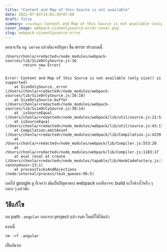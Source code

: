 ```yaml
---
title: "Content and Map of this Source is not available"
date: 2022-07-01T14:01:34+07:00
draft: false
summary: การแก้ปัญหา Content and Map of this Source is not available (only size() is supported) บน Angular
cover_image: webpack-sizeonlysource-error-cover.png
slug: webpack-sizeonlysource-error
---
```


ตอนจะรัน `ng serve` แล้วดันเจอปัญหา ขึ้น error ประมาณนี้

```shell
/Users/chonla/<redacted>/node_modules/webpack-sources/lib/SizeOnlySource.js:16
		return new Error(
		       ^

Error: Content and Map of this Source is not available (only size() is supported)
    at SizeOnlySource._error (/Users/chonla/<redacted>/node_modules/webpack-sources/lib/SizeOnlySource.js:16:10)
    at SizeOnlySource.buffer (/Users/chonla/<redacted>/node_modules/webpack-sources/lib/SizeOnlySource.js:30:14)
    at _isSourceEqual (/Users/chonla/<redacted>/node_modules/webpack/lib/util/source.js:21:51)
    at isSourceEqual (/Users/chonla/<redacted>/node_modules/webpack/lib/util/source.js:43:17)
    at Compilation.emitAsset (/Users/chonla/<redacted>/node_modules/webpack/lib/Compilation.js:4239:9)
    at /Users/chonla/<redacted>/node_modules/webpack/lib/Compiler.js:553:28
    at /Users/chonla/<redacted>/node_modules/webpack/lib/Compiler.js:1183:17
    at eval (eval at create (/Users/chonla/<redacted>/node_modules/tapable/lib/HookCodeFactory.js:33:10), <anonymous>:13:1)
    at processTicksAndRejections (node:internal/process/task_queues:96:5)
```

เลยไป google ดู ก็เจอว่า มันเป็นปัญหาของ webpack เองทีอาจจะ build อะไรค้างไว้ครึ่ง ๆ กลาง ๆ แล้วพัง

## วิธีแก้ไข

ลบ path `.angular` ออกจาก project แล้ว run ใหม่ก็ใช้ได้แล้ว

แบบนี้

```shell
rm -rf .angular
```

เป็นอันจบ
